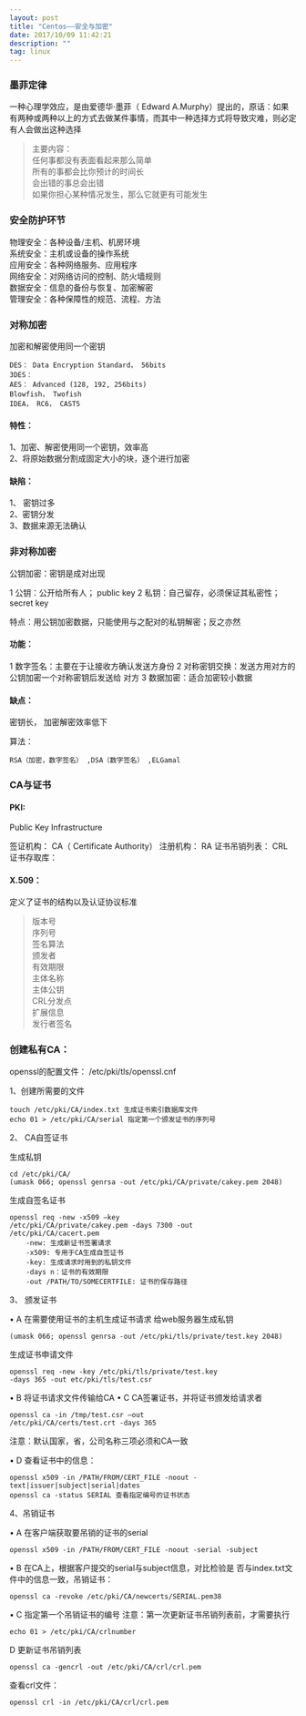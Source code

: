 ```yaml
---
layout: post
title: "Centos——安全与加密"
date: 2017/10/09 11:42:21
description: ""
tag: linux
--- 
```


### 墨菲定律 ###   

一种心理学效应，是由爱德华·墨菲（ Edward A.Murphy）提出的，原话：如果有两种或两种以上的方式去做某件事情，而其中一种选择方式将导致灾难，则必定有人会做出这种选择

> 主要内容：   
 任何事都没有表面看起来那么简单  
 所有的事都会比你预计的时间长  
 会出错的事总会出错  
 如果你担心某种情况发生，那么它就更有可能发生  

### 安全防护环节 ###

物理安全：各种设备/主机、机房环境  
系统安全：主机或设备的操作系统  
应用安全：各种网络服务、应用程序  
网络安全：对网络访问的控制、防火墙规则  
数据安全：信息的备份与恢复、加密解密  
管理安全：各种保障性的规范、流程、方法  

### 对称加密 ###  

加密和解密使用同一个密钥
	
	DES： Data Encryption Standard， 56bits  
	3DES：  
	AES： Advanced (128, 192, 256bits)  
	Blowfish， Twofish  
	IDEA， RC6， CAST5  

#### 特性： ####  
1、加密、解密使用同一个密钥，效率高  
2、将原始数据分割成固定大小的块，逐个进行加密   
#### 缺陷： ####  
1、 密钥过多  
2、密钥分发  
3、数据来源无法确认  

### 非对称加密 ###

公钥加密：密钥是成对出现

1 公钥：公开给所有人； public key
2 私钥：自己留存，必须保证其私密性； secret key

 特点：用公钥加密数据，只能使用与之配对的私钥解密；反之亦然

#### 功能： ####

1 数字签名：主要在于让接收方确认发送方身份
2 对称密钥交换：发送方用对方的公钥加密一个对称密钥后发送给
对方
3 数据加密：适合加密较小数据
####  缺点： ####   
密钥长， 加密解密效率低下
 
算法：
		
	RSA（加密，数字签名） ,DSA（数字签名） ,ELGamal

### CA与证书 ###

#### PKI: ####   
Public Key Infrastructure

签证机构： CA（ Certificate Authority）
注册机构： RA
证书吊销列表： CRL
证书存取库：

#### X.509： ####  
定义了证书的结构以及认证协议标准

> 版本号  
序列号  
签名算法  
颁发者  
有效期限  
主体名称  
主体公钥  
CRL分发点  
扩展信息  
发行者签名  

### 创建私有CA： ###

openssl的配置文件： /etc/pki/tls/openssl.cnf

 1、创建所需要的文件

	touch /etc/pki/CA/index.txt 生成证书索引数据库文件   
	echo 01 > /etc/pki/CA/serial 指定第一个颁发证书的序列号

 2、 CA自签证书

生成私钥

	cd /etc/pki/CA/  
	(umask 066; openssl genrsa -out /etc/pki/CA/private/cakey.pem 2048)

生成自签名证书

	openssl req -new -x509 –key    
	/etc/pki/CA/private/cakey.pem -days 7300 -out  
	/etc/pki/CA/cacert.pem  
		-new: 生成新证书签署请求  
		-x509: 专用于CA生成自签证书  
		-key: 生成请求时用到的私钥文件  
		-days n：证书的有效期限  
		-out /PATH/TO/SOMECERTFILE: 证书的保存路径  

 3、 颁发证书

• A 在需要使用证书的主机生成证书请求
给web服务器生成私钥

	(umask 066; openssl genrsa -out /etc/pki/tls/private/test.key 2048)

生成证书申请文件

	openssl req -new -key /etc/pki/tls/private/test.key  
	-days 365 -out etc/pki/tls/test.csr  

• B 将证书请求文件传输给CA
• C CA签署证书，并将证书颁发给请求者

	openssl ca -in /tmp/test.csr –out   
	/etc/pki/CA/certs/test.crt -days 365
  
注意：默认国家，省，公司名称三项必须和CA一致

• D 查看证书中的信息：

	openssl x509 -in /PATH/FROM/CERT_FILE -noout -text|issuer|subject|serial|dates  
	openssl ca -status SERIAL 查看指定编号的证书状态

 4、吊销证书

• A 在客户端获取要吊销的证书的serial
	
	openssl x509 -in /PATH/FROM/CERT_FILE -noout -serial -subject

• B 在CA上，根据客户提交的serial与subject信息，对比检验是
否与index.txt文件中的信息一致，吊销证书：
	
	openssl ca -revoke /etc/pki/CA/newcerts/SERIAL.pem38

• C 指定第一个吊销证书的编号
注意：第一次更新证书吊销列表前，才需要执行

	echo 01 > /etc/pki/CA/crlnumber

 D 更新证书吊销列表
	
	openssl ca -gencrl -out /etc/pki/CA/crl/crl.pem

查看crl文件：
	
	openssl crl -in /etc/pki/CA/crl/crl.pem
